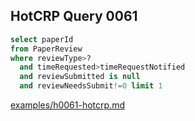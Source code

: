 
## HotCRP Query 0061
```sql
select paperId
from PaperReview
where reviewType>?
  and timeRequested>timeRequestNotified
  and reviewSubmitted is null
  and reviewNeedsSubmit!=0 limit 1
```
[examples/h0061-hotcrp.md](/examples/h0061-hotcrp.md)
